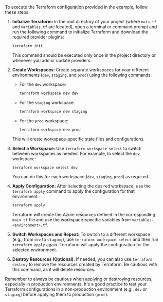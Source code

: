 To execute the Terraform configuration provided in the example, follow these steps:

1. **Initialize Terraform:**
   In the root directory of your project (where `main.tf` and `variables.tf` are located), open a terminal or command prompt and run the following command to initialize Terraform and download the required provider plugins:

   ```sh
   terraform init
   ```

   This command should be executed only once in the project directory or whenever you add or update providers.

2. **Create Workspaces:**
   Create separate workspaces for your different environments (`dev`, `staging`, and `prod`) using the following commands:

   - For the `dev` workspace:

     ```sh
     terraform workspace new dev
     ```

   - For the `staging` workspace:

     ```sh
     terraform workspace new staging
     ```

   - For the `prod` workspace:

     ```sh
     terraform workspace new prod
     ```

   This will create workspace-specific state files and configurations.

3. **Select a Workspace:**
   Use `terraform workspace select` to switch between workspaces as needed. For example, to select the `dev` workspace:

   ```sh
   terraform workspace select dev
   ```

   You can do this for each workspace (`dev`, `staging`, `prod`) as required.

4. **Apply Configuration:**
   After selecting the desired workspace, use the `terraform apply` command to apply the configuration for that environment:

   ```sh
   terraform apply
   ```

   Terraform will create the Azure resources defined in the corresponding `main.tf` file and use the workspace-specific variables from `variables-<environment>.tf`.

5. **Switch Workspaces and Repeat:**
   To switch to a different workspace (e.g., from `dev` to `staging`), use `terraform workspace select` and then run `terraform apply` again. Terraform will apply the configuration for the selected environment.

6. **Destroy Resources (Optional):**
   If needed, you can also use `terraform destroy` to remove the resources created by Terraform. Be cautious with this command, as it will delete resources.

Remember to always be cautious when applying or destroying resources, especially in production environments. It's a good practice to test your Terraform configurations in a non-production environment (e.g., `dev` or `staging`) before applying them to production (`prod`).
